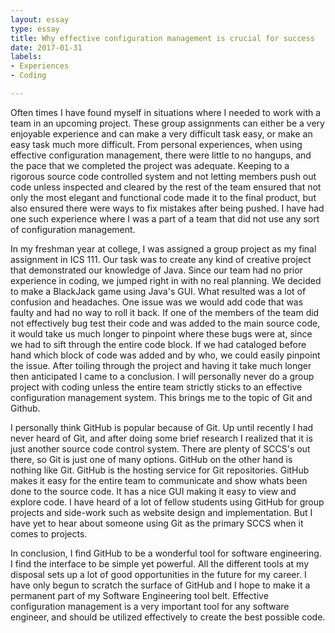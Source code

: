 ```yaml
---
layout: essay
type: essay
title: Why effective configuration management is crucial for success
date: 2017-01-31
labels:
- Experiences
- Coding

---
```




Often times I have found myself in situations where I needed to work with a team in an upcoming project.  These group assignments can either be a very enjoyable experience and can make a very difficult task easy, or make an easy task much more difficult.  From personal experiences, when using effective configuration management, there were little to no hangups, and the pace that we completed the project was adequate.  Keeping to a rigorous source code controlled system and not letting members push out code unless inspected and cleared by the rest of the team ensured that not only the most elegant and functional code made it to the final product, but also ensured there were ways to fix mistakes after being pushed.  I have had one such experience where I was a part of a team that did not use any sort of configuration management.

In my freshman year at college, I was assigned a group project as my final assignment in ICS 111.  Our task was to create any kind of creative project that demonstrated our knowledge of Java.  Since our team had no prior experience in coding, we jumped right in with no real planning.  We decided to make a BlackJack game using Java's GUI.  What resulted was a lot of  confusion and headaches.  One issue was we would add code that was faulty and had no way to roll it back.  If one of the members of the team did not effectively bug test their code and was added to the main source code, it would take us much longer to pinpoint where these bugs were at, since we had to sift through the entire code block.  If we had cataloged before hand which block of code was added and by who, we could easily pinpoint the issue.  After toiling through the project and having it take much longer then anticipated I came to a conclusion.  I will personally never do a group project with coding unless the entire team strictly sticks to an effective configuration management system.  This brings me to the topic of Git and Github.

I personally think GitHub is popular because of Git.  Up until recently I had never heard of Git, and after doing some brief research I realized that it is just another source code control system. There are plenty of SCCS's out there, so Git is just one of many options.  GitHub on the other hand is nothing like Git.  GitHub is the hosting service for Git repositories. GitHub makes it easy for the entire team to communicate and show whats been done to the source code.  It has a nice GUI making it easy to view and explore code.  I have heard of a lot of fellow students using GitHub for group projects and side-work such as website design and implementation.  But I have yet to hear about someone using Git as the primary SCCS when it comes to projects.  

In conclusion, I find GitHub to be a wonderful tool for software engineering.  I find the interface to be simple yet powerful.  All the different tools at my disposal sets up a lot of good opportunities in the future for my career.  I have only begun to scratch the surface of GitHub and I hope to make it a permanent part of my Software Engineering tool belt.  Effective configuration management is a very important tool for any software engineer, and should be utilized effectively to create the best possible code.

